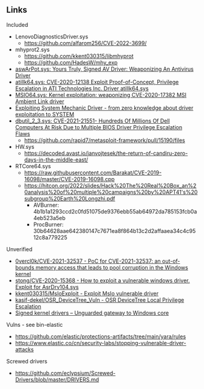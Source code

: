 ## Links

Included

* LenovoDiagnosticsDriver.sys
  * https://github.com/alfarom256/CVE-2022-3699/
* mhyprot2.sys
  * https://github.com/kkent030315/libmhyprot
  * https://github.com/HadesW/mhy_exp
* [aswArPot.sys: Yours Truly, Signed AV Driver: Weaponizing An Antivirus Driver](https://www.aon.com/cyber-solutions/aon_cyber_labs/yours-truly-signed-av-driver-weaponizing-an-antivirus-driver/)
* [atillk64.sys: CVE-2020-12138 Exploit Proof-of-Concept, Privilege Escalation in ATI Technologies Inc. Driver atillk64.sys](https://h0mbre.github.io/atillk64_exploit)
* [MSIO64.sys: Kernel exploitation: weaponizing CVE-2020-17382 MSI Ambient Link driver](https://www.matteomalvica.com/blog/2020/09/24/weaponizing-cve-2020-17382/)
* [Exploiting System Mechanic Driver - from zero knowledge about driver exploitation to SYSTEM](https://voidsec.com/exploiting-system-mechanic-driver/)
* [dbutil_2_3.sys: CVE-2021-21551- Hundreds Of Millions Of Dell Computers At Risk Due to Multiple BIOS Driver Privilege Escalation Flaws](https://labs.sentinelone.com/cve-2021-21551-hundreds-of-millions-of-dell-computers-at-risk-due-to-multiple-bios-driver-privilege-escalation-flaws/)
  * https://github.com/rapid7/metasploit-framework/pull/15190/files
* HW.sys
  * https://decoded.avast.io/janvojtesek/the-return-of-candiru-zero-days-in-the-middle-east/
* RTCore64.sys
  * https://raw.githubusercontent.com/Barakat/CVE-2019-16098/master/CVE-2019-16098.cpp
  * https://hitcon.org/2022/slides/Hack%20The%20Real%20Box_an%20analysis%20of%20multiple%20campaigns%20by%20APT41's%20subgroup%20Earth%20Longzhi.pdf
    * AVBurner: 4b1b1a1293ccd2c0fd51075de9376ebb55ab64972da785153fcb0a4eb523a5eb
    * ProcBurner: 30b64628aae642380147c7671ea8f864b13c2d2affaaea34c4c9512c8a779225

Unverified

* [0vercl0k/CVE-2021-32537 - PoC for CVE-2021-32537: an out-of-bounds memory access that leads to pool corruption in the Windows kernel](https://github.com/0vercl0k/CVE-2021-32537)
* [stong/CVE-2020-15368 - How to exploit a vulnerable windows driver. Exploit for AsrDrv104.sys](https://github.com/stong/CVE-2020-15368)
* [kkent030315/MsIoExploit - Exploit MsIo vulnerable driver](https://github.com/kkent030315/MsIoExploit)
* [kasif-dekel/OSR_DeviceTree_Vuln - OSR DeviceTree Local Privilege Escalation](https://github.com/kasif-dekel/OSR_DeviceTree_Vuln/blob/main/README.md)
* [Signed kernel drivers – Unguarded gateway to Windows core](https://www.welivesecurity.com/2022/01/11/signed-kernel-drivers-unguarded-gateway-windows-core)

Vulns - see bin-elastic

* https://github.com/elastic/protections-artifacts/tree/main/yara/rules
* https://www.elastic.co/cn/security-labs/stopping-vulnerable-driver-attacks

Screwed drivers

* https://github.com/eclypsium/Screwed-Drivers/blob/master/DRIVERS.md
